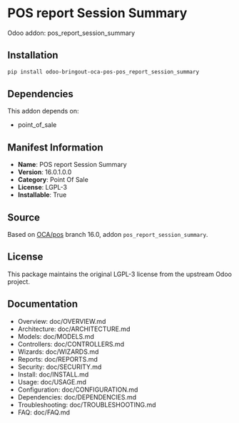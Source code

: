 # POS report Session Summary

Odoo addon: pos_report_session_summary

## Installation

```bash
pip install odoo-bringout-oca-pos-pos_report_session_summary
```

## Dependencies

This addon depends on:
- point_of_sale

## Manifest Information

- **Name**: POS report Session Summary
- **Version**: 16.0.1.0.0
- **Category**: Point Of Sale
- **License**: LGPL-3
- **Installable**: True

## Source

Based on [OCA/pos](https://github.com/OCA/pos) branch 16.0, addon `pos_report_session_summary`.

## License

This package maintains the original LGPL-3 license from the upstream Odoo project.

## Documentation

- Overview: doc/OVERVIEW.md
- Architecture: doc/ARCHITECTURE.md
- Models: doc/MODELS.md
- Controllers: doc/CONTROLLERS.md
- Wizards: doc/WIZARDS.md
- Reports: doc/REPORTS.md
- Security: doc/SECURITY.md
- Install: doc/INSTALL.md
- Usage: doc/USAGE.md
- Configuration: doc/CONFIGURATION.md
- Dependencies: doc/DEPENDENCIES.md
- Troubleshooting: doc/TROUBLESHOOTING.md
- FAQ: doc/FAQ.md
